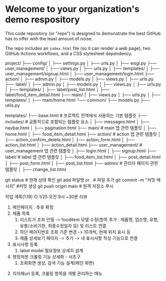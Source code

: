 # Welcome to your organization's demo respository
This code repository (or "repo") is designed to demonstrate the best GitHub has to offer with the least amount of noise.

The repo includes an `index.html` file (so it can render a web page), two GitHub Actions workflows, and a CSS stylesheet dependency.

project/
├── config/
│   ├── settings.py
│   ├── urls.py
│   ├── wsgi.py
├── user_management/
│   ├── views.py
│   ├── urls.py
│   ├── templates/
│       ├── user_management/signup.html
│       ├── user_management/login.html
├── action/
│   ├── admin.py
│   ├── models.py
│   ├── views.py
│   ├── urls.py
├── label/
│   ├── admin.py
│   ├── models.py
│   ├── views.py
│   ├── urls.py
│   ├── templates/
│       ├── label/post_list.html
│       ├── label/food_item_detail.html
├── main/
│   ├── views.py
│   ├── urls.py
│   ├── templates/
│       ├── main/home.html
└── common/
    ├── models.py
    ├── utils.py


templates/
├── base.html               # 프로젝트 전역에서 사용하는 기본 템플릿
├── includes/               # 공통적으로 포함되는 템플릿 요소
│   ├── messages.html
│   ├── navbar.html
│   ├── pagination.html
├── main/                   # main 앱 관련 템플릿
│   ├── home.html
│   ├── food_item_detail.html
├── action/                 # action 앱 관련 템플릿
│   ├── action_confirm_delete.html
│   ├── action_form.html
│   ├── action_list.html
│   ├── action_detail.html
├── user_management/        # user_management 앱 관련 템플릿
│   ├── login.html
│   ├── signup.html
├── label/                  # label 앱 관련 템플릿
│   ├── food_item_list.html
│   ├── post_detail.html
│   ├── post_form.html
│   ├── post_list.html
├── admin/                  # 관리자 페이지 관련 템플릿
│   ├── change_list.html

git status # 현재 상태 확인
git add 파일명 or . # 파일 추가
git commit -m "커밋 메시지" #커밋 생성
git push origin main # 원격 저장소 푸시


작업 계획(1.19)
○ 1/25 오전 9시 ~30분 리뷰

1. 메인페이지 : 추후 확정
2. 제품 목록
   1) 리스트가 조회 안됨 -> fooditem 모델 수정(항목 추가 : 제품명, 업소명, 유형, 유통/소비기한, 최종수정일자 등) 및 리스트 연결
   2) 하단 페이지번호 조회 기준 변경 -> 10개씩, 현재 위치 표시 등
   3) 제품 상세보기 페이지 -> 추가 -> 내 표시사항 작성 기능으로 연결
3. 표시사항 등록
   1) label model 필요정보 상세히 설계
4. 행정처분 크롤링 기능 상세화 - 서초구
   1) 조회화면 생성, 검색 기능 설계(메인 화면)
 2) 지자체url 등록, 크롤링 항목을 개별 관리하는 메뉴